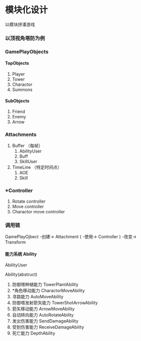
# 模块化设计

以模块拼凑游戏

### 以顶视角塔防为例

### GamePlayObjects

#### TopObjects

1. Player
2. Tower
3. Charactor
4. Summons

#### SubObjects

1. Friend
2. Enemy
3. Arrow

### Attachments

1. Buffer （每帧）
   1. AbilityUser
   2. Buff
   3. SkillUser
2. TimeLine （特定时间点）
   1. AOE
   2. Skill

### *Controller

1. Rotate controller
2. Move controller
3. Charactor move controller

### 调用链

GamePlayOjbect -创建-> Attachment ( -使用-> Controller ) -改变-> Transform

#### 能力系统 Ability

AbilityUser

Ability(abstruct)

1. 防御塔种植能力 TowerPlantAbility
2. *角色移动能力 CharactorMoveAbility
3. 寻路能力 AutoMoveAbility
4. 防御塔发射箭矢能力 TowerShotArrowAbility
5. 箭矢移动能力 ArrowMoveAbility
6. 自动转向能力 AutoRotateAbility
7. 发出伤害能力 SendDamageAbility
8. 受到伤害能力 ReceiveDamageAbility
9. 死亡能力 DepthAbility
